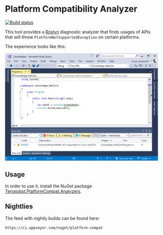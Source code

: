 # Platform Compatibility Analyzer

[![Build status](https://ci.appveyor.com/api/projects/status/evecxgd6lnsg20lb/branch/master?svg=true)](https://ci.appveyor.com/project/terrajobst/platform-compat/branch/master)

This tool provides a [Roslyn](https://github.com/dotnet/roslyn) diagnostic analyzer
that finds usages of APIs that will throw `PlatformNotSupportedException`
on certain platforms.

The experience looks like this:

![](docs/screenshot.png)

## Usage

In order to use it, install the NuGet package [Terrajobst.PlatformCompat.Analyzers](https://www.nuget.org/packages/terrajobst.platformcompat.analyzers).

## Nightlies

The feed with nightly builds can be found here:

```
https://ci.appveyor.com/nuget/platform-compat
```
